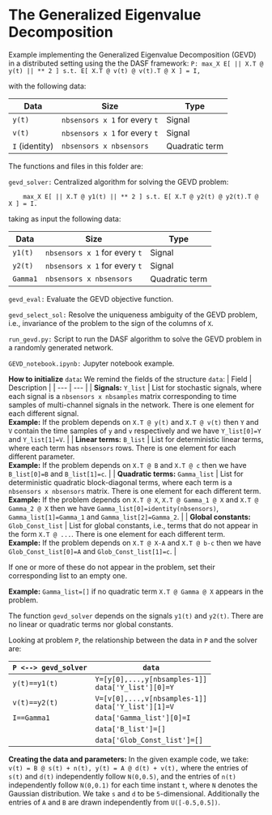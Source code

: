 # The Generalized Eigenvalue Decomposition
 
Example implementing the Generalized Eigenvalue Decomposition (GEVD) in a distributed setting using the the DASF framework:
``
P: max_X E[ || X.T @ y(t) || ** 2 ] s.t. E[ X.T @ v(t) @ v(t).T @ X ] = I,
``

with the following data:

|Data|Size|Type|
| --- | --- | --- |
| `y(t)` | `nbsensors x 1` for every `t` | Signal |
| `v(t)` | `nbsensors x 1` for every `t` | Signal |
| `I` (identity) | `nbsensors x nbsensors` | Quadratic term |

The functions and files in this folder are:

`gevd_solver:` Centralized algorithm for solving the GEVD problem: 
        
        max_X E[ || X.T @ y1(t) || ** 2 ] s.t. E[ X.T @ y2(t) @ y2(t).T @ X ] = I.

taking as input the following data:

|Data|Size|Type|
| --- | --- | --- |
| `y1(t)` | `nbsensors x 1` for every `t` | Signal |
| `y2(t)` | `nbsensors x 1` for every `t` | Signal |
| `Gamma1` | `nbsensors x nbsensors` | Quadratic term |

`gevd_eval:`  Evaluate the GEVD objective function.

`gevd_select_sol:`  Resolve the uniqueness ambiguity of the GEVD problem, i.e., invariance of the problem to the sign of the columns of `X`.

`run_gevd.py:` Script to run the DASF algorithm to solve the GEVD problem in a randomly generated network.

`GEVD_notebook.ipynb:` Jupyter notebook example.

**How to initialize** `data`**:** We remind the fields of the structure `data`:
| Field | Description |
 | --- | --- |
 | **Signals:** `Y_list` | List for stochastic signals, where each signal is a `nbsensors x nbsamples` matrix corresponding to time samples of multi-channel signals in the network. There is one element for each different signal. <br /> **Example:** If the problem depends on `X.T @ y(t)` and `X.T @ v(t)` then `Y` and `V` contain the time samples of `y` and `v` respectively and we have `Y_list[0]=Y` and `Y_list[1]=V`. |
| **Linear terms:** `B_list` | List for deterministic linear terms, where each term has `nbsensors` rows. There is one element for each different parameter. <br />**Example:** If the problem depends on `X.T @ B` and `X.T @ c` then we have `B_list[0]=B` and `B_list[1]=c`. |
| **Quadratic terms:** `Gamma_list` | List for deterministic quadratic block-diagonal terms, where each term is a `nbsensors x nbsensors` matrix. There is one element for each different term. <br />**Example:** If the problem depends on `X.T @ X`, `X.T @ Gamma_1 @ X` and `X.T @ Gamma_2 @ X` then we have `Gamma_list[0]=identity(nbsensors)`, `Gamma_list[1]=Gamma_1` and `Gamma_list[2]=Gamma_2`. |
| **Global constants:** `Glob_Const_list` | List for global constants, i.e., terms that do not appear in the form `X.T @ ...`. There is one element for each different term. <br />**Example:** If the problem depends on `X.T @ X-A` and `X.T @ b-c` then we have `Glob_Const_list[0]=A` and `Glob_Const_list[1]=c`. |

If one or more of these do not appear in the problem, set their corresponding list to an empty one.

**Example:** `Gamma_list=[]` if no quadratic term `X.T @ Gamma @ X` appears in the problem.

The function `gevd_solver` depends on the signals `y1(t)` and `y2(t)`. There are no linear or quadratic terms nor global constants.

Looking at problem `P`, the relationship between the data in `P` and the solver are:

|`P <--> gevd_solver`| `data` |
| --- | --- |
| `y(t)==y1(t)` | `Y=[y[0],...,y[nbsamples-1]]`<br />`data['Y_list'][0]=Y` |
| `v(t)==y2(t)` | `V=[v[0],...,v[nbsamples-1]]`<br />`data['Y_list'][1]=V` |
| `I==Gamma1` | `data['Gamma_list'][0]=I` |
|  | `data['B_list']=[]` |
| | `data['Glob_Const_list']=[]` |

**Creating the data and parameters:** In the given example code, we take:
``
v(t) = B @ s(t) + n(t),
y(t) = A @ d(t) + v(t),
``
where the entries of `s(t)` and `d(t)` independently follow `N(0,0.5)`, and the entries of `n(t)` independently follow `N(0,0.1)` for each time instant `t`, where `N` denotes the Gaussian distribution. We take `s` and `d` to be `5`-dimensional. Additionally the entries of `A` and `B` are drawn independently from `U([-0.5,0.5])`.